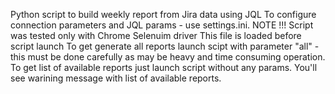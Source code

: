 Python script to build weekly report from Jira data using JQL
To configure connection parameters and JQL params - use settings.ini.
NOTE !!! Script was tested only with Chrome Selenuim driver
This file is loaded before script launch
To get generate all reports launch scipt with parameter "all" - this must be done carefully as may be heavy and time consuming operation. 
To get list of available reports just launch script without any params. You'll see warining message with list of available reports.